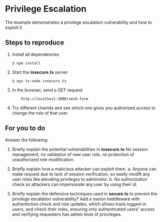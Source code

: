 # Privilege Escalation

The example demonstrates a privilege escalation vulnerability and how to exploit it.

## Steps to reproduce

1. Install all dependencies

    `$ npm install`

2. Start the **insecure.ts** server

    `$ npx ts-node insecure.ts`

3. In the browser, send a GET request

    ```
        http://localhost:3000/send-form
    ```

4. Try different UserIds and see which one gives you authorized access to change the role of that user.

## For you to do

Answer the following:

1. Briefly explain the potential vulnerabilities in **insecure.ts**
    No session management, no validation of new user role, no protection of unauthorized role modification.

2. Briefly explain how a malicious attacker can exploit them.
    a. Anyone can make request due to lack of session verification, so easily modift any user roles like elevating privileges to administor.
    b. No authorization check so attackers can impersonate any user by using their id. 

3. Briefly explain the defensive techniques used in **secure.ts** to prevent the privilege escalation vulnerability?
    Add a sseion middleware with authentiction check and role updates, which allows track logged-in users, and check their roles, ensuring only authenticated users' access and verifying requesters has admin level of provileges. 
